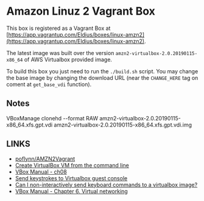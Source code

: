# Amazon Linuz 2 Vagrant Box #

This box is registered as a Vagrant Box at [https://app.vagrantup.com/Eldius/boxes/linux-amzn2](https://app.vagrantup.com/Eldius/boxes/linux-amzn2).

The latest image was built over the version `amzn2-virtualbox-2.0.20190115-x86_64` of AWS Virtualbox provided image.

To build this box you just need to run the `./build.sh` script. You may change the base image by changing the download URL (near the `CHANGE_HERE` tag on coment at `get_base_vdi` function).

## Notes ##

VBoxManage clonehd --format RAW amzn2-virtualbox-2.0.20190115-x86_64.xfs.gpt.vdi amzn2-virtualbox-2.0.20190115-x86_64.xfs.gpt.vdi.img

## LINKS ##

- [poflynn/AMZN2Vagrant](https://github.com/poflynn/AMZN2Vagrant)
- [Create VirtualBox VM from the command line](https://www.perkin.org.uk/posts/create-virtualbox-vm-from-the-command-line.html)
- [VBox Manual - ch08](https://www.virtualbox.org/manual/ch08.html#idm4249)
- [Send keystrokes to Virtualbox guest console](https://blogs.oracle.com/letthesunshinein/send-keystrokes-to-virtualbox-guest-console)
- [Can I non-interactively send keyboard commands to a virtualbox image?](https://superuser.com/questions/1131771/can-i-non-interactively-send-keyboard-commands-to-a-virtualbox-image)
- [VBox Manual - Chapter 6. Virtual networking](https://www.virtualbox.org/manual/ch06.html)
